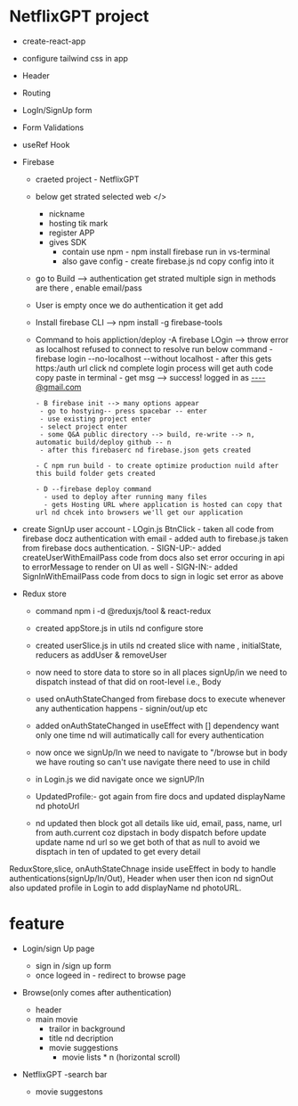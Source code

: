# NetflixGPT project

- create-react-app
- configure tailwind css in app
- Header
- Routing
- LogIn/SignUp form
- Form Validations 
- useRef Hook
- Firebase
   - craeted project - NetflixGPT
   - below get strated selected web </>
        - nickname
        - hosting tik mark
        - register APP
        - gives SDK
           - contain use npm - npm install firebase run in vs-terminal
           - also gave config - create firebase.js nd copy config into it
   - go to Build --> authentication get strated multiple sign in methods are there , enable email/pass
   - User is empty once we do authentication it get add

   - Install firebase CLI --> npm install -g firebase-tools

   - Command to hois appliction/deploy
         -A firebase LOgin --> throw error as localhost refused to connect to resolve run below command
         - firebase login --no-localhost --without localhost
         - after this gets https:/auth url click nd complete login process will get auth code copy paste in terminal
         - get msg --> success! logged in as ----@gmail.com

         - B firebase init --> many options appear
          - go to hostying-- press spacebar -- enter
          - use existing project enter
          - select project enter
          - some Q&A public directory --> build, re-write --> n, automatic build/deploy github -- n
          - after this firebaserc nd firebase.json gets created

         - C npm run build - to create optimize production nuild after this build folder gets created

         - D --firebase deploy command 
           - used to deploy after running many files
           - gets Hosting URL where application is hosted can copy that url nd chcek into browsers we'll get our application

- create SignUp user account - LOgin.js BtnClick
      - taken all code from firebase docz authentication with email
      - added auth to firebase.js taken from firebase docs authentication.
      - SIGN-UP:- added createUserWithEmailPass code from docs also set error occuring in api to errorMessage to render on UI as well
      - SIGN-IN:- added SignInWithEmailPass code from docs to sign in logic set error as above 

- Redux store
   - command npm i -d @reduxjs/tool & react-redux
   - created appStore.js in utils nd configure store
   - created userSlice.js in utils nd created slice with name , initialState, reducers as addUser & removeUser
   - now need to store data to store so in all places signUp/in we need to dispatch instead of that did on root-level i.e., Body 
   - used onAuthStateChanged from firebase docs to execute whenever any authentication happens - signin/out/up etc
   - added onAuthStateChanged in useEffect with [] dependency want only one time nd will autimatically call for every authentication
   - now once we signUp/In we need to navigate to "/browse but in body we have routing so can't use navigate there need to use in child
   - in Login.js we did navigate once we signUP/In

   - UpdatedProfile:- got again from fire docs and updated displayName nd photoUrl
   - nd updated then block got all details like uid, email, pass, name, url from auth.current coz dipstach in body dispatch before update update name nd url so we get both of that as null to avoid we disptach in ten of updated to get every detail





ReduxStore,slice, onAuthStateChnage inside useEffect in body to handle authentications(signUp/In/Out), Header when user then icon nd signOut also updated profile in Login to add displayName nd photoURL.
            


# feature

- Login/sign Up page
   - sign in /sign up form
   - once logeed in - redirect to browse page

- Browse(only comes after authentication)
    - header
    - main movie 
        - trailor in background 
        - title nd decription
        - movie suggestions
           - movie lists * n (horizontal scroll)


- NetflixGPT
   -search bar
   - movie suggestons